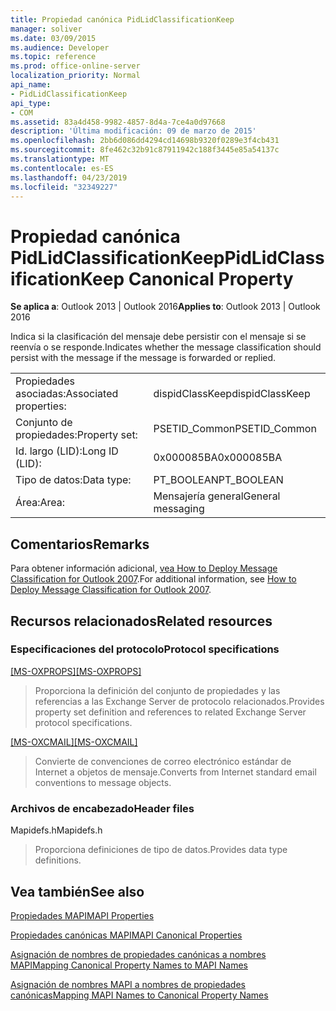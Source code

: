 ```yaml
---
title: Propiedad canónica PidLidClassificationKeep
manager: soliver
ms.date: 03/09/2015
ms.audience: Developer
ms.topic: reference
ms.prod: office-online-server
localization_priority: Normal
api_name:
- PidLidClassificationKeep
api_type:
- COM
ms.assetid: 83a4d458-9982-4857-8d4a-7ce4a0d97668
description: 'Última modificación: 09 de marzo de 2015'
ms.openlocfilehash: 2bb6d086dd4294cd14698b9320f0289e3f4cb431
ms.sourcegitcommit: 8fe462c32b91c87911942c188f3445e85a54137c
ms.translationtype: MT
ms.contentlocale: es-ES
ms.lasthandoff: 04/23/2019
ms.locfileid: "32349227"
---
```

# <a name="pidlidclassificationkeep-canonical-property"></a><span data-ttu-id="e89c2-103">Propiedad canónica PidLidClassificationKeep</span><span class="sxs-lookup"><span data-stu-id="e89c2-103">PidLidClassificationKeep Canonical Property</span></span>

  
  
<span data-ttu-id="e89c2-104">**Se aplica a**: Outlook 2013 | Outlook 2016</span><span class="sxs-lookup"><span data-stu-id="e89c2-104">**Applies to**: Outlook 2013 | Outlook 2016</span></span> 
  
<span data-ttu-id="e89c2-105">Indica si la clasificación del mensaje debe persistir con el mensaje si se reenvía o se responde.</span><span class="sxs-lookup"><span data-stu-id="e89c2-105">Indicates whether the message classification should persist with the message if the message is forwarded or replied.</span></span>
  
|||
|:-----|:-----|
|<span data-ttu-id="e89c2-106">Propiedades asociadas:</span><span class="sxs-lookup"><span data-stu-id="e89c2-106">Associated properties:</span></span>  <br/> |<span data-ttu-id="e89c2-107">dispidClassKeep</span><span class="sxs-lookup"><span data-stu-id="e89c2-107">dispidClassKeep</span></span>  <br/> |
|<span data-ttu-id="e89c2-108">Conjunto de propiedades:</span><span class="sxs-lookup"><span data-stu-id="e89c2-108">Property set:</span></span>  <br/> |<span data-ttu-id="e89c2-109">PSETID_Common</span><span class="sxs-lookup"><span data-stu-id="e89c2-109">PSETID_Common</span></span>  <br/> |
|<span data-ttu-id="e89c2-110">Id. largo (LID):</span><span class="sxs-lookup"><span data-stu-id="e89c2-110">Long ID (LID):</span></span>  <br/> |<span data-ttu-id="e89c2-111">0x000085BA</span><span class="sxs-lookup"><span data-stu-id="e89c2-111">0x000085BA</span></span>  <br/> |
|<span data-ttu-id="e89c2-112">Tipo de datos:</span><span class="sxs-lookup"><span data-stu-id="e89c2-112">Data type:</span></span>  <br/> |<span data-ttu-id="e89c2-113">PT_BOOLEAN</span><span class="sxs-lookup"><span data-stu-id="e89c2-113">PT_BOOLEAN</span></span>  <br/> |
|<span data-ttu-id="e89c2-114">Área:</span><span class="sxs-lookup"><span data-stu-id="e89c2-114">Area:</span></span>  <br/> |<span data-ttu-id="e89c2-115">Mensajería general</span><span class="sxs-lookup"><span data-stu-id="e89c2-115">General messaging</span></span>  <br/> |
   
## <a name="remarks"></a><span data-ttu-id="e89c2-116">Comentarios</span><span class="sxs-lookup"><span data-stu-id="e89c2-116">Remarks</span></span>

<span data-ttu-id="e89c2-117">Para obtener información adicional, [vea How to Deploy Message Classification for Outlook 2007](https://msdn.microsoft.com/library/5a220424-edd5-4a21-b7fd-8106c23c3b39.aspx).</span><span class="sxs-lookup"><span data-stu-id="e89c2-117">For additional information, see [How to Deploy Message Classification for Outlook 2007](https://msdn.microsoft.com/library/5a220424-edd5-4a21-b7fd-8106c23c3b39.aspx).</span></span>
  
## <a name="related-resources"></a><span data-ttu-id="e89c2-118">Recursos relacionados</span><span class="sxs-lookup"><span data-stu-id="e89c2-118">Related resources</span></span>

### <a name="protocol-specifications"></a><span data-ttu-id="e89c2-119">Especificaciones del protocolo</span><span class="sxs-lookup"><span data-stu-id="e89c2-119">Protocol specifications</span></span>

<span data-ttu-id="e89c2-120">[[MS-OXPROPS]](https://msdn.microsoft.com/library/f6ab1613-aefe-447d-a49c-18217230b148%28Office.15%29.aspx)</span><span class="sxs-lookup"><span data-stu-id="e89c2-120">[[MS-OXPROPS]](https://msdn.microsoft.com/library/f6ab1613-aefe-447d-a49c-18217230b148%28Office.15%29.aspx)</span></span>
  
> <span data-ttu-id="e89c2-121">Proporciona la definición del conjunto de propiedades y las referencias a las Exchange Server de protocolo relacionados.</span><span class="sxs-lookup"><span data-stu-id="e89c2-121">Provides property set definition and references to related Exchange Server protocol specifications.</span></span>
    
<span data-ttu-id="e89c2-122">[[MS-OXCMAIL]](https://msdn.microsoft.com/library/b60d48db-183f-4bf5-a908-f584e62cb2d4%28Office.15%29.aspx)</span><span class="sxs-lookup"><span data-stu-id="e89c2-122">[[MS-OXCMAIL]](https://msdn.microsoft.com/library/b60d48db-183f-4bf5-a908-f584e62cb2d4%28Office.15%29.aspx)</span></span>
  
> <span data-ttu-id="e89c2-123">Convierte de convenciones de correo electrónico estándar de Internet a objetos de mensaje.</span><span class="sxs-lookup"><span data-stu-id="e89c2-123">Converts from Internet standard email conventions to message objects.</span></span>
    
### <a name="header-files"></a><span data-ttu-id="e89c2-124">Archivos de encabezado</span><span class="sxs-lookup"><span data-stu-id="e89c2-124">Header files</span></span>

<span data-ttu-id="e89c2-125">Mapidefs.h</span><span class="sxs-lookup"><span data-stu-id="e89c2-125">Mapidefs.h</span></span>
  
> <span data-ttu-id="e89c2-126">Proporciona definiciones de tipo de datos.</span><span class="sxs-lookup"><span data-stu-id="e89c2-126">Provides data type definitions.</span></span>
    
## <a name="see-also"></a><span data-ttu-id="e89c2-127">Vea también</span><span class="sxs-lookup"><span data-stu-id="e89c2-127">See also</span></span>



[<span data-ttu-id="e89c2-128">Propiedades MAPI</span><span class="sxs-lookup"><span data-stu-id="e89c2-128">MAPI Properties</span></span>](mapi-properties.md)
  
[<span data-ttu-id="e89c2-129">Propiedades canónicas MAPI</span><span class="sxs-lookup"><span data-stu-id="e89c2-129">MAPI Canonical Properties</span></span>](mapi-canonical-properties.md)
  
[<span data-ttu-id="e89c2-130">Asignación de nombres de propiedades canónicas a nombres MAPI</span><span class="sxs-lookup"><span data-stu-id="e89c2-130">Mapping Canonical Property Names to MAPI Names</span></span>](mapping-canonical-property-names-to-mapi-names.md)
  
[<span data-ttu-id="e89c2-131">Asignación de nombres MAPI a nombres de propiedades canónicas</span><span class="sxs-lookup"><span data-stu-id="e89c2-131">Mapping MAPI Names to Canonical Property Names</span></span>](mapping-mapi-names-to-canonical-property-names.md)


